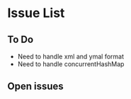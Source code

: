 # Issue List


## To Do
- Need to handle xml and ymal format  
- Need to handle concurrentHashMap  
 
 
 ## Open issues
 